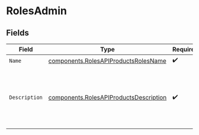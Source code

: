 # RolesAdmin


## Fields

| Field                                                                                            | Type                                                                                             | Required                                                                                         | Description                                                                                      | Example                                                                                          |
| ------------------------------------------------------------------------------------------------ | ------------------------------------------------------------------------------------------------ | ------------------------------------------------------------------------------------------------ | ------------------------------------------------------------------------------------------------ | ------------------------------------------------------------------------------------------------ |
| `Name`                                                                                           | [components.RolesAPIProductsRolesName](../../models/components/rolesapiproductsrolesname.md)     | :heavy_check_mark:                                                                               | N/A                                                                                              |                                                                                                  |
| `Description`                                                                                    | [components.RolesAPIProductsDescription](../../models/components/rolesapiproductsdescription.md) | :heavy_check_mark:                                                                               | N/A                                                                                              | This role grants full write access to an API product and its versions.                           |